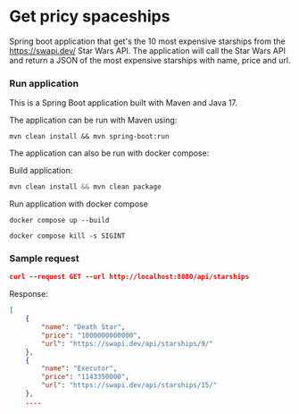 # Get pricy spaceships

Spring boot application that get's the 10 most expensive starships from the https://swapi.dev/ Star Wars API. The application will call the Star Wars API and return a JSON of the most expensive starships with name, price and url.

### Run application

This is a Spring Boot application built with Maven and Java 17.

The application can be run with Maven using:

```
mvn clean install && mvn spring-boot:run
```

The application can also be run with docker compose:

Build application:

```python
mvn clean install && mvn clean package
```

Run application with docker compose

```
docker compose up --build

docker compose kill -s SIGINT
```

### Sample request

```json
curl --request GET --url http://localhost:8080/api/starships
```

Response:

```json
[
	{
		"name": "Death Star",
		"price": "1000000000000",
		"url": "https://swapi.dev/api/starships/9/"
	},
	{
		"name": "Executor",
		"price": "1143350000",
		"url": "https://swapi.dev/api/starships/15/"
	},
	....
```
